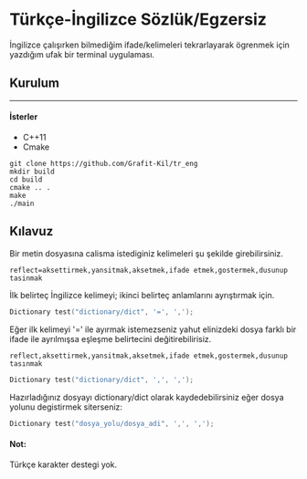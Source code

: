 
# Türkçe-İngilizce Sözlük/Egzersiz
İngilizce çalışırken bilmediğim ifade/kelimeleri tekrarlayarak ögrenmek için yazdığım ufak bir terminal uygulaması.

## Kurulum
-----------------------------
#### İsterler
- C++11
- Cmake

```
git clone https://github.com/Grafit-Kil/tr_eng
mkdir build
cd build
cmake .. .
make
./main
```

## Kılavuz
Bir metin dosyasına calisma istediginiz kelimeleri şu şekilde girebilirsiniz.

``
reflect=aksettirmek,yansitmak,aksetmek,ifade etmek,gostermek,dusunup tasinmak
``

İlk belirteç İngilizce kelimeyi; ikinci belirteç anlamlarını ayrıştırmak için.

```cpp
Dictionary test("dictionary/dict", '=', ',');
```

Eğer ilk kelimeyi '=' ile ayırmak istemezseniz yahut elinizdeki dosya farklı bir ifade ile ayrılmışsa eşleşme belirtecini değitirebilirisiz.

``
reflect,aksettirmek,yansitmak,aksetmek,ifade etmek,gostermek,dusunup tasınmak
``

```cpp
Dictionary test("dictionary/dict", ',', ',');
```

Hazırladığınız dosyayı dictionary/dict olarak kaydedebilirsiniz eğer dosya yolunu degistirmek siterseniz:


```cpp
Dictionary test("dosya_yolu/dosya_adi", ',', ',');
```

#### Not:
Türkçe karakter destegi yok.
